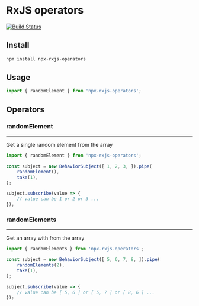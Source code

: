# RxJS operators

[![Build Status](https://travis-ci.org/hellish/rxjs-operators.svg?branch=master)](https://travis-ci.org/hellish/rxjs-operators)

## Install
```javascript
npm install npx-rxjs-operators
```

## Usage
```typescript
import { randomElement } from 'npx-rxjs-operators';
```

## Operators

### randomElement
----------------
Get a single random element from the array

```typescript
import { randomElement } from 'npx-rxjs-operators';

const subject = new BehaviorSubject([ 1, 2, 3, ]).pipe(
    randomElement(),
    take(1),
);

subject.subscribe(value => {
    // value can be 1 or 2 or 3 ...
});
```

### randomElements
----------------
Get an array with from the array

```typescript
import { randomElements } from 'npx-rxjs-operators';

const subject = new BehaviorSubject([ 5, 6, 7, 8, ]).pipe(
    randomElements(2),
    take(1),
);

subject.subscribe(value => {
    // value can be [ 5, 6 ] or [ 5, 7 ] or [ 8, 6 ] ...
});
```
